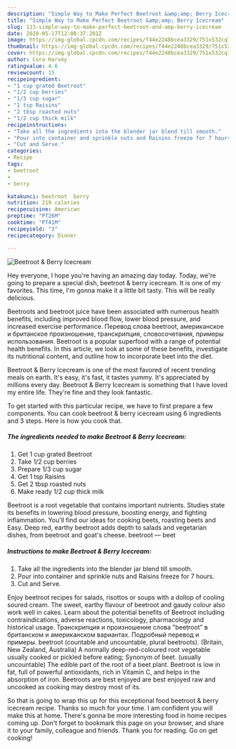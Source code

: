 ```yaml
---
description: "Simple Way to Make Perfect Beetroot &amp;amp; Berry Icecream"
title: "Simple Way to Make Perfect Beetroot &amp;amp; Berry Icecream"
slug: 113-simple-way-to-make-perfect-beetroot-and-amp-berry-icecream
date: 2020-05-17T12:00:37.201Z
image: https://img-global.cpcdn.com/recipes/f44e2248bcea3329/751x532cq70/beetroot-berry-icecream-recipe-main-photo.jpg
thumbnail: https://img-global.cpcdn.com/recipes/f44e2248bcea3329/751x532cq70/beetroot-berry-icecream-recipe-main-photo.jpg
cover: https://img-global.cpcdn.com/recipes/f44e2248bcea3329/751x532cq70/beetroot-berry-icecream-recipe-main-photo.jpg
author: Cora Harvey
ratingvalue: 4.6
reviewcount: 15
recipeingredient:
- "1 cup grated Beetroot"
- "1/2 cup berries"
- "1/3 cup sugar"
- "1 tsp Raisins"
- "2 tbsp roasted nuts"
- "1/2 cup thick milk"
recipeinstructions:
- "Take all the ingredients into the blender jar blend till smooth."
- "Pour into container and sprinkle nuts and Raisins freeze for 7 hours."
- "Cut and Serve."
categories:
- Recipe
tags:
- beetroot
- 
- berry

katakunci: beetroot  berry 
nutrition: 219 calories
recipecuisine: American
preptime: "PT26M"
cooktime: "PT41M"
recipeyield: "3"
recipecategory: Dinner

---
```



![Beetroot &amp; Berry Icecream](https://img-global.cpcdn.com/recipes/f44e2248bcea3329/751x532cq70/beetroot-berry-icecream-recipe-main-photo.jpg)

Hey everyone, I hope you're having an amazing day today. Today, we're going to prepare a special dish, beetroot &amp; berry icecream. It is one of my favorites. This time, I'm gonna make it a little bit tasty. This will be really delicious.

Beetroots and beetroot juice have been associated with numerous health benefits, including improved blood flow, lower blood pressure, and increased exercise performance. Перевод слова beetroot, американское и британское произношение, транскрипция, словосочетания, примеры использования. Beetroot is a popular superfood with a range of potential health benefits. In this article, we look at some of these benefits, investigate its nutritional content, and outline how to incorporate beet into the diet.

Beetroot &amp; Berry Icecream is one of the most favored of recent trending meals on earth. It's easy, it's fast, it tastes yummy. It's appreciated by millions every day. Beetroot &amp; Berry Icecream is something that I have loved my entire life. They're fine and they look fantastic.


To get started with this particular recipe, we have to first prepare a few components. You can cook beetroot &amp; berry icecream using 6 ingredients and 3 steps. Here is how you cook that.

<!--inarticleads1-->

##### The ingredients needed to make Beetroot &amp; Berry Icecream:

1. Get 1 cup grated Beetroot
1. Take 1/2 cup berries
1. Prepare 1/3 cup sugar
1. Get 1 tsp Raisins
1. Get 2 tbsp roasted nuts
1. Make ready 1/2 cup thick milk


Beetroot is a root vegetable that contains important nutrients. Studies state its benefits in lowering blood pressure, boosting energy, and fighting inflammation. You&#39;ll find our ideas for cooking beets, roasting beets and Easy. Deep red, earthy beetroot adds depth to salads and vegetarian dishes, from beetroot and goat&#39;s cheese. beetroot — beet 

<!--inarticleads2-->

##### Instructions to make Beetroot &amp; Berry Icecream:

1. Take all the ingredients into the blender jar blend till smooth.
1. Pour into container and sprinkle nuts and Raisins freeze for 7 hours.
1. Cut and Serve.


Enjoy beetroot recipes for salads, risottos or soups with a dollop of cooling soured cream. The sweet, earthy flavour of beetroot and gaudy colour also work well in cakes. Learn about the potential benefits of Beetroot including contraindications, adverse reactions, toxicology, pharmacology and historical usage. Транскрипция и произношение слова &#34;beetroot&#34; в британском и американском вариантах. Подробный перевод и примеры. beetroot (countable and uncountable, plural beetroots). (Britain, New Zealand, Australia) A normally deep-red-coloured root vegetable usually cooked or pickled before eating; Synonym of beet. (usually uncountable) The edible part of the root of a beet plant. Beetroot is low in fat, full of powerful antioxidants, rich in Vitamin C, and helps in the absorption of iron. Beetroots are best enjoyed are best enjoyed raw and uncooked as cooking may destroy most of its. 

So that is going to wrap this up for this exceptional food beetroot &amp; berry icecream recipe. Thanks so much for your time. I am confident you will make this at home. There's gonna be more interesting food in home recipes coming up. Don't forget to bookmark this page on your browser, and share it to your family, colleague and friends. Thank you for reading. Go on get cooking!
